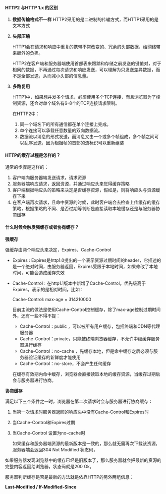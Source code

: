 #### HTTP2 与HTTP 1.x 的区别

1. **数据传输格式不一样**
   HTTP2采用的是二进制的传输方式，而HTTP1采用的是文本方式

2. **头部压缩**

   HTTP1会在请求和响应中重复的携带不常改变的、冗余的头部数据，给网络带来额外的负担。

   HTTP2在客户端和服务器端使用首部表来跟踪和存储之前发送的键值对，对于相同的数据，不再通过每次请求和响应发送，可以理解为只发送差异数据，而不是全部发送，从而减小头部的信息量。

3. **多路复用**

   HTTP1中，如果想并发多个请求，必须使用多个TCP连接，而且浏览器为了控制资源，还会对单个域名有6-8个的TCP连接请求限制。

   在HTTP2中：

   1. 同一个域名下的所有通信都在单个连接上完成。
   2. 单个连接可以承载任意数量的双向数据流。
   3. 数据流以消息的形式发送，而消息又由一个或多个帧组成，多个帧之间可以乱序发送，因为根据帧的首部的流标识可以重新组装



#### HTTP的缓存过程是怎样的？

通常的步骤是这样的：

1. 客户端向服务器端发送请求，请求资源
2. 服务器端响应请求，返回资源，并通过响应头来觉得缓存策略
3. 客户端根据响应头的策略来决定是否缓存资源，假如是，则将响应头与资源缓存下来
4. 在客户端再次请求，且命中资源的时候，此时客户端会去检查上传缓存的缓存策略，根据策略的不同、是否过期等判断是直接读取本地缓存还是与服务器协商缓存



#### 什么时候会触发强缓存或者协商缓存？

**强缓存**

强缓存由两个响应头来决定，Expires、Cache-Control

- Expires :  Expires是http1.0提出的一个表示资源过期时间的header，它描述的是一个绝对时间，由服务器返回，Expires受限于本地时间，如果修改了本地时间，可能会造成缓存失效

- Cache-Control：在http1.1版本中新增了Cache-Control，优先级高于Expires，表示的是相对时间，比如：

  Cache-Control: max-age = 314210000

  目前主流的做法是使用Cache-Control控制缓存，除了max-age控制过期时间外，还有一些不得不提：

  - Cache-Control：public ，可以被所有用户缓存，包括终端和CDN等代理服务器
  - Cache-Control：private，只能被终端浏览器缓存，不允许中继缓存服务器进行缓存
  - Cache-Control：no-cache ，先缓存本地，但是命中缓存之后必须与服务器验证缓存的新鲜度才能使用
  - Cache-Control：no-store，不会产生任何缓存

  在缓存有效期内命中缓存，浏览器会直接读取本地的缓存资源，当缓存过期后会与服务器进行协商。

**协商缓存**

​	满足以下三个条件之一时，浏览器在第二次请求时会与服务器进行协商缓存：

1. 当第一次请求时服务器返回的响应头中没有Cache-Control和Expires时
2. 当Cache-Control和Expires过期
3. 当Cache-Control 设置为no-cache时

   如果缓存和服务器端资源的最新版本是一致的，那么就无需再次下载该资源，服务器端会返回304 Not Modified 状态码，

如果服务器发现浏览器中的缓存已经是旧版本了，那么服务器就会把最新的资源的完整内容返回给浏览器，状态码就是200 Ok。

服务器判断缓存是否是最新的方法就是依靠HTTP的另外两组信息：

**Last-Modified / If-Modified-Since**

